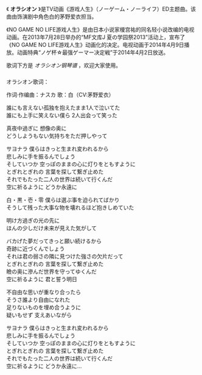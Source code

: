 

《 **オラシオン** 》是TV动画《游戏人生》（ノーゲーム・ノーライフ）ED主题曲。该曲由饰演剧中角色白的茅野爱衣担当。  
  
  
《NO GAME NO LIFE游戏人生》是由日本小说家榎宫祐的同名轻小说改编的电视动画。在2013年7月28日举办的“MF文库J
夏の学园祭2013”活动上，宣布了《NO GAME NO
LIFE游戏人生》动画化的决定。电视动画于2014年4月9日播放。动画特典“ノゲ杯☆最强ゲーマー决定戦”于2014年4月2日放送。  
  
  
歌词下方是 _オラシオン钢琴谱_ ，欢迎大家使用。

###  
オラシオン歌词：

作词·作编曲：ナスカ 歌：白（CV:茅野爱衣）  
  
  
誰にも言えない孤独を抱えたまま1人で泣いてた  
誰にも上手に笑えない僕ら 2人出会って笑った

真夜中過ぎに 想像の奥に  
どうしようもない気持ちをただ押しやって

サヨナラ 僕らはきっと生まれ変われるから  
悲しみに手を振るんでしょう  
そしていつか 空っぽのままの心に灯りをともすように  
とぎれとぎれの 言葉を探して繋ぎ止めた  
それでもたった二人の世界は続いて行くんだ  
空に祈るように どうか永遠に

白・黒・壱・零 僕らは選ぶ事を迫られてばかり  
そうして残った大事な物を壊れるほど抱きしめていた

明け方過ぎの光の先に  
ほんの少しだけ未来が見えた気がして

バカげた夢だってきっと願い続けるから  
奇跡に近づくんでしょう  
それは君の弱さの隣に見つけた強さの欠片だって  
とぎれとぎれの 言葉を探して繋ぎ止めた  
瞼の奥に滲んだ世界を守ってゆくんだ  
空に祈るように 君と誓う明日

不自由な思いが重なり合ったら  
そうさ誰より自由になれた  
足りないものを埋め合うように  
疑いもせず 支えあいながら

サヨナラ 僕らはきっと生まれ変われるから  
悲しみに手を振るんでしょう  
そしていつか 空っぽのままの心に灯りをともすように  
とぎれとぎれの 言葉を探して繋ぎ止めた  
それでもたった二人の世界は続いて行くんだ  
空に祈るように どうか永遠に…

